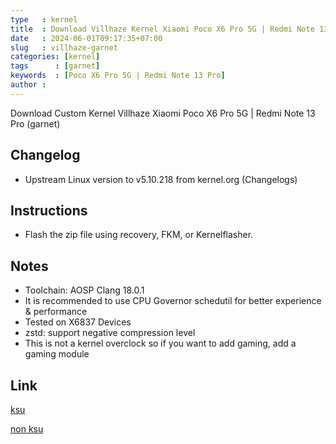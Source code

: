 ```yaml
---
type   : kernel
title  : Download Villhaze Kernel Xiaomi Poco X6 Pro 5G | Redmi Note 13 Pro
date   : 2024-06-01T09:17:35+07:00
slug   : villhaze-garnet
categories: [kernel]
tags      : [garnet]
keywords  : [Poco X6 Pro 5G | Redmi Note 13 Pro]
author : 
---
```


Download Custom  Kernel Villhaze Xiaomi Poco X6 Pro 5G | Redmi Note 13 Pro (garnet)


## Changelog
- Upstream Linux version to v5.10.218 from kernel.org (Changelogs)

## Instructions
- Flash the zip file using recovery, FKM, or Kernelflasher.

## Notes
- Toolchain: AOSP Clang 18.0.1
- It is recommended to use CPU Governor schedutil for better experience & performance
- Tested on X6837 Devices
- zstd: support negative compression level
- This is not a kernel overclock so if you want to add gaming, add a gaming module

## Link
[ksu](https://t.me/tukanglasjaya/493)

[non ksu](https://t.me/tukanglasjaya/494)

